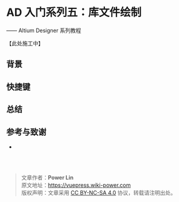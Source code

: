 # AD 入门系列五：库文件绘制

—— Altium Designer 系列教程

【此处施工中】

## 背景

## 快捷键

## 总结

## 参考与致谢

- []()

<br />

<br />

> 文章作者：**Power Lin**  
> 原文地址：<https://vuepress.wiki-power.com>  
> 版权声明：文章采用 [CC BY-NC-SA 4.0](https://creativecommons.org/licenses/by/4.0/deed.zh) 协议，转载请注明出处。
